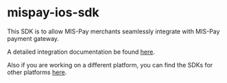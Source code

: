 # mispay-ios-sdk

This SDK is to allow MIS-Pay merchants seamlessly integrate with MIS-Pay payment gateway.

A detailed integration documentation be found [here](https://cdn.mispay.co/common/documents/Integration_Guide.pdf).

Also if you are working on a different platform, you can find the SDKs for other platforms [here](https://github.com/mispay-bnpl?tab=repositories).